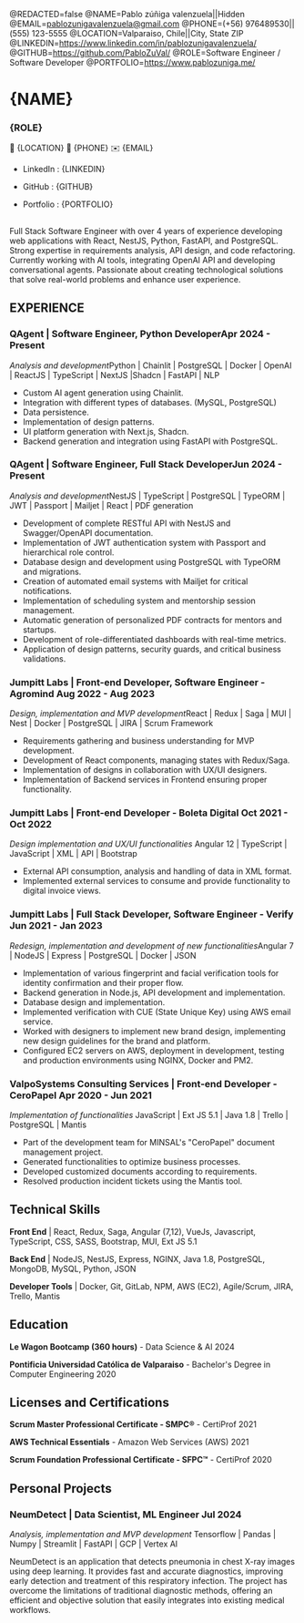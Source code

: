 @REDACTED=false
@NAME=Pablo zúñiga valenzuela||Hidden
@EMAIL=pablozunigavalenzuela@gmail.com
@PHONE=(+56) 976489530||(555) 123-5555
@LOCATION=Valparaiso, Chile||City, State ZIP
@LINKEDIN=https://www.linkedin.com/in/pablozunigavalenzuela/
@GITHUB=https://github.com/PabloZuVal/
@ROLE=Software Engineer / Software Developer
@PORTFOLIO=https://www.pablozuniga.me/

# {NAME}
### {ROLE}

📍 {LOCATION}
📱 {PHONE}
✉️ {EMAIL}

- LinkedIn : {LINKEDIN}

- GitHub : {GITHUB}

- Portfolio : {PORTFOLIO}

##

<div className="vertical-spacer2"></div>
Full Stack Software Engineer with over 4 years of experience developing web applications with React, NestJS, Python, FastAPI, and PostgreSQL. Strong expertise in requirements analysis, API design, and code refactoring. Currently working with AI tools, integrating OpenAI API and developing conversational agents. Passionate about creating technological solutions that solve real-world problems and enhance user experience.


<div className="vertical-spacer2"></div>

## EXPERIENCE

### QAgent | Software Engineer, Python Developer<span class="spacer"></span>Apr 2024 - Present

*Analysis and development*<span class="spacer"></span>Python | Chainlit | PostgreSQL | Docker | OpenAI | ReactJS | TypeScript | NextJS |Shadcn | FastAPI | NLP

- Custom AI agent generation using Chainlit.
- Integration with different types of databases. (MySQL, PostgreSQL)
- Data persistence.
- Implementation of design patterns.
- UI platform generation with Next.js, Shadcn.
- Backend generation and integration using FastAPI with PostgreSQL.

### QAgent | Software Engineer, Full Stack Developer<span class="spacer"></span>Jun 2024 - Present

*Analysis and development*<span class="spacer"></span>NestJS | TypeScript | PostgreSQL | TypeORM | JWT | Passport | Mailjet | React | PDF generation

- Development of complete RESTful API with NestJS and Swagger/OpenAPI documentation.
- Implementation of JWT authentication system with Passport and hierarchical role control.
- Database design and development using PostgreSQL with TypeORM and migrations.
- Creation of automated email systems with Mailjet for critical notifications.
- Implementation of scheduling system and mentorship session management.
- Automatic generation of personalized PDF contracts for mentors and startups.
- Development of role-differentiated dashboards with real-time metrics.
- Application of design patterns, security guards, and critical business validations.


### Jumpitt Labs | Front-end Developer, Software Engineer - Agromind <span class="spacer"></span>Aug 2022 - Aug 2023

*Design, implementation and MVP development*<span class="spacer"></span>React | Redux | Saga | MUI | Nest | Docker | PostgreSQL | JIRA | Scrum Framework

- Requirements gathering and business understanding for MVP development.
- Development of React components, managing states with Redux/Saga.
- Implementation of designs in collaboration with UX/UI designers.
- Implementation of Backend services in Frontend ensuring proper functionality.
<!-- - Implementation of external charting libraries such as ChartJS, Google Chart, among others. -->

<!-- <div className="vertical-spacer"></div> -->

### Jumpitt Labs | Front-end Developer - Boleta Digital <span class="spacer"></span>Oct 2021 - Oct 2022

*Design implementation and UX/UI functionalities* <span class="spacer"></span> Angular 12 | TypeScript | JavaScript | XML | API | Bootstrap

- External API consumption, analysis and handling of data in XML format.
- Implemented external services to consume and provide functionality to digital invoice views.


<!-- <div className="vertical-spacer"></div> -->

### Jumpitt Labs | Full Stack Developer, Software Engineer - Verify <span class="spacer"></span>Jun 2021 - Jan 2023

*Redesign, implementation and development of new functionalities*<span class="spacer"></span>Angular 7 | NodeJS | Express | PostgreSQL | Docker | JSON

- Implementation of various fingerprint and facial verification tools for identity confirmation and their proper flow.
- Backend generation in Node.js, API development and implementation.
- Database design and implementation.
- Implemented verification with CUE (State Unique Key) using AWS email service.
- Worked with designers to implement new brand design, implementing new design guidelines for the brand and platform.
- Configured EC2 servers on AWS, deployment in development, testing and production environments using NGINX, Docker and PM2.


### ValpoSystems Consulting Services | Front-end Developer - CeroPapel<span class="spacer"></span> Apr 2020 - Jun 2021

*Implementation of functionalities* <span class="spacer"></span> JavaScript | Ext JS 5.1 | Java 1.8 | Trello | PostgreSQL | Mantis

- Part of the development team for MINSAL's "CeroPapel" document management project.
- Generated functionalities to optimize business processes.
- Developed customized documents according to requirements.
- Resolved production incident tickets using the Mantis tool.

<!-- <div className="vertical-spacer"></div> -->

<!-- ### TotalPack | Software Developer - Customer satisfaction survey prototype <span class="spacer"></span> Jan 2019 - Feb 2019

*Generation of executable prototype (internship contract)* <span class="spacer"></span> Laravel | PHP | MySQL | Bootstrap

- Development of an executable platform prototype to generate customer satisfaction surveys.
- Technical documentation, architecture modeling and design of the implementation proposal. -->

<div className="vertical-spacer"></div>

## Technical Skills

**Front End** | React, Redux, Saga, Angular (7,12), VueJs, Javascript, TypeScript, CSS, SASS, Bootstrap, MUI, Ext JS 5.1

**Back End** | NodeJS, NestJS, Express, NGINX, Java 1.8, PostgreSQL, MongoDB, MySQL, Python, JSON

**Developer Tools** | Docker, Git, GitLab, NPM, AWS (EC2), Agile/Scrum, JIRA, Trello, Mantis

## Education

**Le Wagon Bootcamp (360 hours)** - Data Science & AI <span class="spacer"></span>2024

**Pontificia Universidad Católica de Valparaiso** - Bachelor's Degree in Computer Engineering <span class="spacer"></span>2020



## Licenses and Certifications

**Scrum Master Professional Certificate - SMPC®** - CertiProf <span class="spacer"></span>2021

**AWS Technical Essentials** - Amazon Web Services (AWS) <span class="spacer"></span>2021

**Scrum Foundation Professional Certificate - SFPC™** - CertiProf <span class="spacer"></span>2020

## Personal Projects

### NeumDetect | Data Scientist, ML Engineer <span class="spacer"></span>Jul 2024

*Analysis, implementation and MVP development*<span class="spacer"></span> Tensorflow | Pandas | Numpy | Streamlit | FastAPI | GCP | Vertex AI

<div className="vertical-spacer"></div>


NeumDetect is an application that detects pneumonia in chest X-ray images using deep learning. It provides fast and accurate diagnostics, improving early detection and treatment of this respiratory infection. The project has overcome the limitations of traditional diagnostic methods, offering an efficient and objective solution that easily integrates into existing medical workflows.

<!-- <div className="vertical-spacer"></div> -->
